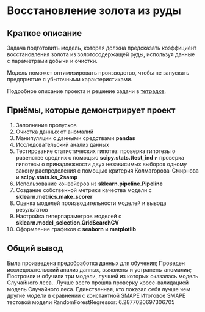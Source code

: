 # Восстановление золота из руды

## Краткое описание
Задача подготовить модель, которая должна предсказать коэффициент восстановления золота из золотосодержащей руды, используя данные с параметрами добычи и очистки. 

Модель поможет оптимизировать производство, чтобы не запускать предприятие с убыточными характеристиками.

Подробное описание проекта и решение задачи в [тетрадке](/sborny2.ipynb).


## Приёмы, которые демонстрирует проект

1. Заполнение пропусков
1. Очистка данных от аномалий
1. Манипуляции с данными средствами **pandas**
1. Исследовательский анализ данных
1. Тестирование статистических гипотез: проверка гипотезы о равенстве средних с помощью **scipy.stats.ttest_ind** и проверка гипотезы о принадлежности двух независимых выборок одному закону распределения с помощью критерия Колмагорова-Смирнова и **scipy.stats.ks_2samp**
1. Использование конвейеров из **sklearn.pipeline.Pipeline**
1. Создание собственной метрики качества модели с **sklearn.metrics.make_scorer**
1. Оценка моделей производительности моделей и вывода результатов
1. Настройка гиперпараметров моделей с **sklearn.model_selection.GridSearchCV**
1. Оформление графиков с **seaborn** и **matplotlib**

## Общий вывод

Была произведена предобработка данных для обучения;
Проведен исследовательский анализ данных, выявлены и устранены аномалии;
Построили и обучили три модели, лучшей из которых оказалась модель Случайного леса..
Лучше всего прошла проверку кросс-валидацией модель Случайного леса. Единственная, кто показал себя лучше чем другие модели в сравнении с константной SMAPE Итоговое SMAPE тестовой модели RandomForestRegressor: 6.2877020697306705
